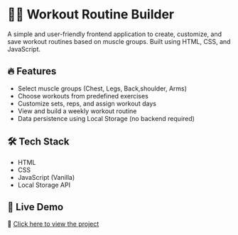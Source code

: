 # 🏋️‍♂️ Workout Routine Builder

A simple and user-friendly frontend application to create, customize, and save workout routines based on muscle groups. Built using HTML, CSS, and JavaScript.

## 🔥 Features

- Select muscle groups (Chest, Legs, Back,shoulder, Arms)
- Choose workouts from predefined exercises
- Customize sets, reps, and assign workout days
- View and build a weekly workout routine
- Data persistence using Local Storage (no backend required)

## 🛠️ Tech Stack

- HTML
- CSS
- JavaScript (Vanilla)
- Local Storage API

## 🚀 Live Demo

🔗 [Click here to view the project]( https://nityashree569.github.io/workout-routine-builder)



